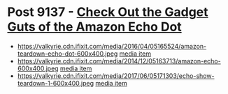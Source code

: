 # Post 9137 - [Check Out the Gadget Guts of the Amazon Echo Dot](https://www.ifixit.com/News/9137/echo-dot-repair)

- https://valkyrie.cdn.ifixit.com/media/2016/04/05165524/amazon-teardown-echo-dot-600x400.jpeg [media item](media-27781.md)
- https://valkyrie.cdn.ifixit.com/media/2014/12/05163713/amazon-echo-600x400.jpeg [media item](media-27947.md)
- https://valkyrie.cdn.ifixit.com/media/2017/06/05171303/echo-show-teardown-1-600x400.jpeg [media item](media-27628.md)